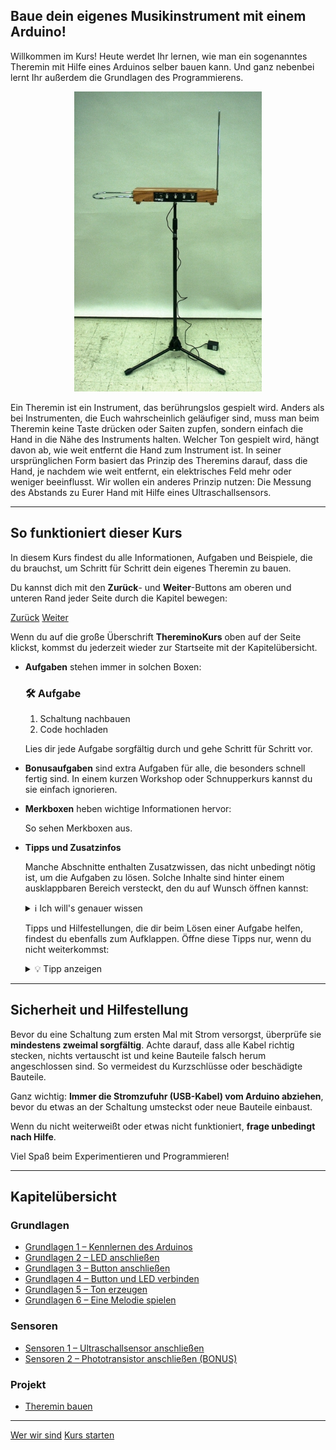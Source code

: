 <link rel="stylesheet" href="assets/css/custom.css?v=2">

##  Baue dein eigenes Musikinstrument mit einem Arduino!

Willkommen im Kurs! Heute werdet Ihr lernen, wie man ein sogenanntes Theremin mit Hilfe eines Arduinos selber bauen kann. Und ganz nebenbei lernt Ihr außerdem die Grundlagen des Programmierens.

<p align="center">
  <img src="img/Theremin.jpg" width="300" class="rounded" alt="Theremin">
</p>

Ein Theremin ist ein Instrument, das berührungslos gespielt wird. Anders als bei Instrumenten, die Euch wahrscheinlich geläufiger sind, muss man beim Theremin keine Taste drücken oder Saiten zupfen, sondern einfach die Hand in die Nähe des Instruments halten. Welcher Ton gespielt wird, hängt davon ab, wie weit entfernt die Hand zum Instrument ist. In seiner ursprünglichen Form basiert das Prinzip des Theremins darauf, dass die Hand, je nachdem wie weit entfernt, ein elektrisches Feld mehr oder weniger beeinflusst. Wir wollen ein anderes Prinzip nutzen: Die Messung des Abstands zu Eurer Hand mit Hilfe eines Ultraschallsensors.

---

## So funktioniert dieser Kurs

In diesem Kurs findest du alle Informationen, Aufgaben und Beispiele, die du brauchst, um Schritt für Schritt dein eigenes Theremin zu bauen.

Du kannst dich mit den **Zurück**- und **Weiter**-Buttons am oberen und unteren Rand jeder Seite durch die Kapitel bewegen:

<div class="nav-container">
  <a href="index" class="button">Zurück</a>
  <a href="index" class="button">Weiter</a>
</div>

Wenn du auf die große Überschrift **ThereminoKurs** oben auf der Seite klickst, kommst du jederzeit wieder zur Startseite mit der Kapitelübersicht.

- **Aufgaben** stehen immer in solchen Boxen:

  <div class="aufgabe">
  <h3>🛠️ Aufgabe</h3>
  <ol>
    <li>Schaltung nachbauen</li>
    <li>Code hochladen</li>
  </ol>
  </div>

  Lies dir jede Aufgabe sorgfältig durch und gehe Schritt für Schritt vor.

- **Bonusaufgaben** sind extra Aufgaben für alle, die besonders schnell fertig sind. In einem kurzen Workshop oder Schnupperkurs kannst du sie einfach ignorieren.

- **Merkboxen** heben wichtige Informationen hervor:

  <div class="merkbox">
  So sehen Merkboxen aus.
  </div>

- **Tipps und Zusatzinfos**

  Manche Abschnitte enthalten Zusatzwissen, das nicht unbedingt nötig ist, um die Aufgaben zu lösen. Solche Inhalte sind hinter einem ausklappbaren Bereich versteckt, den du auf Wunsch öffnen kannst:

  <details>
  <summary>ℹ️ Ich will's genauer wissen</summary>
  <p>
  Hier findest du zusätzliche Hintergrundinfos.
  </p>
  </details>

  Tipps und Hilfestellungen, die dir beim Lösen einer Aufgabe helfen, findest du ebenfalls zum Aufklappen. Öffne diese Tipps nur, wenn du nicht weiterkommst:

  <details>
  <summary>💡 Tipp anzeigen</summary>
  <p>
  Hier steht ein Tipp, der dir weiterhilft.
  </p>
  </details>

---

## Sicherheit und Hilfestellung

Bevor du eine Schaltung zum ersten Mal mit Strom versorgst, überprüfe sie **mindestens zweimal sorgfältig**. Achte darauf, dass alle Kabel richtig stecken, nichts vertauscht ist und keine Bauteile falsch herum angeschlossen sind. So vermeidest du Kurzschlüsse oder beschädigte Bauteile.

Ganz wichtig: **Immer die Stromzufuhr (USB-Kabel) vom Arduino abziehen**, bevor du etwas an der Schaltung umsteckst oder neue Bauteile einbaust.

Wenn du nicht weiterweißt oder etwas nicht funktioniert, **frage unbedingt nach Hilfe**.

Viel Spaß beim Experimentieren und Programmieren!

---

## Kapitelübersicht

### Grundlagen

- [Grundlagen 1 – Kennlernen des Arduinos](Grundlagen1)
- [Grundlagen 2 – LED anschließen](Grundlagen2)
- [Grundlagen 3 – Button anschließen](Grundlagen3)
- [Grundlagen 4 – Button und LED verbinden](Grundlagen4)
- [Grundlagen 5 – Ton erzeugen](Grundlagen5)
- [Grundlagen 6 – Eine Melodie spielen](Grundlagen6)

### Sensoren

- [Sensoren 1 – Ultraschallsensor anschließen](Sensoren1)
- [Sensoren 2 – Phototransistor anschließen (BONUS)](Sensoren2)

### Projekt

- [Theremin bauen](Theremin)

---

<div class="nav-container">
  <a href="https://www.starcode.de/" class="button">Wer wir sind</a>
  <a href="Grundlagen1" class="button">Kurs starten</a>
</div>
